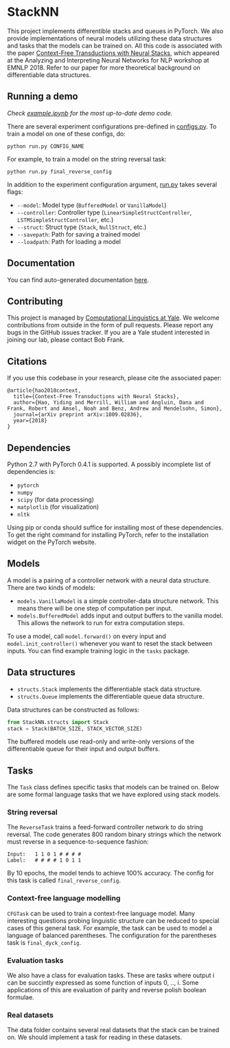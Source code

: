 # StackNN
This project implements differentible stacks and queues in PyTorch. We also provide implementations of neural models utilizing these data structures and tasks that the models can be trained on. All this code is associated with the paper [Context-Free Transductions with Neural Stacks](https://arxiv.org/abs/1809.02836), which appeared at the Analyzing and Interpreting Neural Networks for NLP workshop at EMNLP 2018. Refer to our paper for more theoretical background on differentiable data structures.

## Running a demo

*Check [example.ipynb](example.ipynb) for the most up-to-date demo code.*

There are several experiment configurations pre-defined in [configs.py](configs.py). To train a model on one of these configs, do:

```shell
python run.py CONFIG_NAME
```

For example, to train a model on the string reversal task:

```shell
python run.py final_reverse_config
```

In addition to the experiment configuration argument, [run.py](run.py) takes several flags:
* `--model`: Model type (`BufferedModel` or `VanillaModel`)
* `--controller`: Controller type (`LinearSimpleStructController`, `LSTMSimpleStructController`, etc.)
* `--struct`: Struct type (`Stack`, `NullStruct`, etc.)
* `--savepath`: Path for saving a trained model
* `--loadpath`: Path for loading a model

## Documentation

You can find auto-generated documentation [here](https://stacknn.readthedocs.io/en/latest/index.html).

## Contributing

This project is managed by [Computational Linguistics at Yale](http://clay.yale.edu/). We welcome contributions from outside in the form of pull requests. Please report any bugs in the GitHub issues tracker. If you are a Yale student interested in joining our lab, please contact Bob Frank.

## Citations

If you use this codebase in your research, please cite the associated paper:

```
@article{hao2018context,
  title={Context-Free Transductions with Neural Stacks},
  author={Hao, Yiding and Merrill, William and Angluin, Dana and Frank, Robert and Amsel, Noah and Benz, Andrew and Mendelsohn, Simon},
  journal={arXiv preprint arXiv:1809.02836},
  year={2018}
}
```

## Dependencies

Python 2.7 with PyTorch 0.4.1 is supported. A possibly incomplete list of dependencies is:

* `pytorch`
* `numpy`
* `scipy` (for data processing)
* `matplotlib` (for visualization)
* `nltk`

Using pip or conda should suffice for installing most of these dependencies. To get the right command for installing PyTorch, refer to the installation widget on the PyTorch website.

## Models

A model is a pairing of a controller network with a neural data structure. There are two kinds of models:

* `models.VanillaModel` is a simple controller-data structure network. This means there will be one step of computation per input.
* `models.BufferedModel` adds input and output buffers to the vanilla model. This allows the network to run for extra computation steps.

To use a model, call `model.forward()` on every input and `model.init_controller()` whenever you want to reset the stack between inputs. You can find example training logic in the `tasks` package.

## Data structures

* `structs.Stack` implements the differentiable stack data structure.
* `structs.Queue` implements the differentiable queue data structure.

Data structures can be constructed as follows:

```python
from StackNN.structs import Stack
stack = Stack(BATCH_SIZE, STACK_VECTOR_SIZE)
```

The buffered models use read-only and write-only versions of the differentiable queue for their input and output buffers.

## Tasks

The `Task` class defines specific tasks that models can be trained on. Below are some formal language tasks that we have explored using stack models.

### String reversal

The `ReverseTask` trains a feed-forward controller network to do string reversal. The code generates 800 random binary strings which the network must reverse in a sequence-to-sequence fashion:

~~~
Input:   1 1 0 1 # # # #
Label:   # # # # 1 0 1 1
~~~

By 10 epochs, the model tends to achieve 100% accuracy. The config for this task is called `final_reverse_config`.

### Context-free language modelling

`CFGTask` can be used to train a context-free language model. Many interesting questions probing linguistic structure can be reduced to special cases of this general task. For example, the task can be used to model a language of balanced parentheses. The configuration for the parentheses task is `final_dyck_config`.

### Evaluation tasks

We also have a class for evaluation tasks. These are tasks where output i can be succintly expressed as some function of inputs 0, .., i. Some applications of this are evaluation of parity and reverse polish boolean formulae.

### Real datasets

The data folder contains several real datasets that the stack can be trained on. We should implement a task for reading in these datasets.
